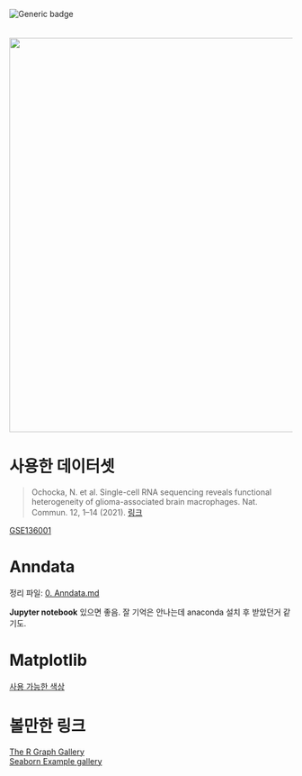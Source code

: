 ![Generic badge](https://img.shields.io/badge/Python-3.11.9-blue.svg)\
\
\
<img src=https://github.com/Sungwoo-Chang/scanpy_test/assets/147922780/a5ba3080-1e76-4cc8-bd72-8545806518c5, width="700">
# 사용한 데이터셋
>Ochocka, N. et al. Single-cell RNA sequencing reveals functional heterogeneity of glioma-associated brain macrophages. Nat. Commun. 12, 1–14 (2021). [링크](https://www.nature.com/articles/s41467-021-21407-w)

[GSE136001](https://www.ncbi.nlm.nih.gov/geo/query/acc.cgi?acc=GSE136001)

# Anndata
정리 파일: [0. Anndata.md](./0.%20Documents/0.%20Anndata.md)

**Jupyter notebook** 있으면 좋음. 잘 기억은 안나는데 anaconda 설치 후 받았던거 같기도.

# Matplotlib
[사용 가능한 색상](https://matplotlib.org/stable/users/explain/colors/colormaps.html)

# 볼만한 링크
[The R Graph Gallery](https://r-graph-gallery.com/)\
[Seaborn Example gallery](https://seaborn.pydata.org/examples/index.html)
